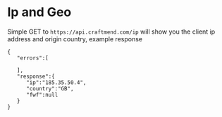 # Ip and Geo
Simple GET to `https://api.craftmend.com/ip` will show you the client ip address and origin country, example response

```
{
   "errors":[
      
   ],
   "response":{
      "ip":"185.35.50.4",
      "country":"GB",
      "fwf":null
   }
}
```
